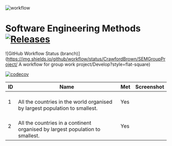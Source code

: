 

![workflow](https://github.com/CrawfordBrown/SEMGroupProject/actions/workflows/main.yml/badge.svg)


# Software Engineering Methods[![Releases](https://img.shields.io/github/release/CrawfordBrown/sem/all.svg?style=flat-square)](https://github.com/DylanFdes/sem/releases)

![GitHub Workflow Status (branch)](https://img.shields.io/github/workflow/status/CrawfordBrown/SEMGroupProject/ A workflow for group work project/Develop?style=flat-square)

[![codecov](https://codecov.io/gh/CrawfordBrown/SEMGroupProject/branch/master/graph/badge.svg?token=MNZBTXYGT0)](https://codecov.io/gh/CrawfordBrown/SEMGroupProject)


| ID  | Name                                                                                     | Met | Screenshot                        |
|-----|------------------------------------------------------------------------------------------|-----|-----------------------------------|
| 1   | <br/> All the countries in the world organised by largest population to smallest. <br>   | Yes |  |
| 2   | <br/> All the countries in a continent organised by largest population to smallest. <br> | Yes |                                   |
